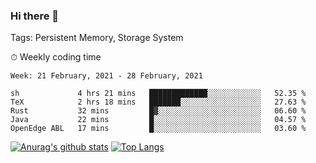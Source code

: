 ### Hi there 👋

Tags: Persistent Memory, Storage System

<!--

[![Anurag's github stats](https://github-readme-stats.vercel.app/api?username=wwyf)](https://github.com/anuraghazra/github-readme-stats)

[![Anurag's github stats](https://github-readme-stats.vercel.app/api?username=wwyf&count_private=true)](https://github.com/anuraghazra/github-readme-stats)


[![Top Langs](https://github-readme-stats.vercel.app/api/top-langs/?username=wwyf&count_private=true&&hide=jupyter%20notebook,html)](https://github.com/anuraghazra/github-readme-stats)



-->


⏱ Weekly coding time

<!--START_SECTION:waka-->
```text
Week: 21 February, 2021 - 28 February, 2021

sh             4 hrs 21 mins   █████████████░░░░░░░░░░░░   52.35 % 
TeX            2 hrs 18 mins   ███████░░░░░░░░░░░░░░░░░░   27.63 % 
Rust           32 mins         █▓░░░░░░░░░░░░░░░░░░░░░░░   06.60 % 
Java           22 mins         █░░░░░░░░░░░░░░░░░░░░░░░░   04.57 % 
OpenEdge ABL   17 mins         █░░░░░░░░░░░░░░░░░░░░░░░░   03.60 % 
```
<!--END_SECTION:waka-->



[![Anurag's github stats](https://github-readme-stats.vercel.app/api?username=wwyf&count_private=true&show_icons=true&hide_border=true)](https://github.com/anuraghazra/github-readme-stats) [![Top Langs](https://github-readme-stats.vercel.app/api/top-langs/?username=wwyf&count_private=true&hide=jupyter%20notebook,html,OpenEdge%20ABL&langs_count=10&layout=compact&hide_border=true)](https://github.com/anuraghazra/github-readme-stats)

<!--

[![willianrod's wakatime stats](https://github-readme-stats.vercel.app/api/wakatime?username=wwyf)](https://github.com/anuraghazra/github-readme-stats)


-->
